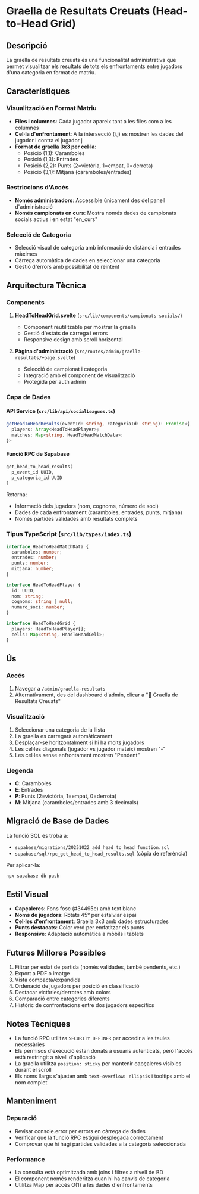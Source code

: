 # Graella de Resultats Creuats (Head-to-Head Grid)

## Descripció

La graella de resultats creuats és una funcionalitat administrativa que permet visualitzar els resultats de tots els enfrontaments entre jugadors d'una categoria en format de matriu.

## Característiques

### Visualització en Format Matriu
- **Files i columnes**: Cada jugador apareix tant a les files com a les columnes
- **Cel·la d'enfrontament**: A la intersecció (i,j) es mostren les dades del jugador i contra el jugador j
- **Format de graella 3x3 per cel·la**:
  - Posició (1,1): Caramboles
  - Posició (1,3): Entrades
  - Posició (2,2): Punts (2=victòria, 1=empat, 0=derrota)
  - Posició (3,1): Mitjana (caramboles/entrades)

### Restriccions d'Accés
- **Només administradors**: Accessible únicament des del panell d'administració
- **Només campionats en curs**: Mostra només dades de campionats socials actius i en estat "en_curs"

### Selecció de Categoria
- Selecció visual de categoria amb informació de distància i entrades màximes
- Càrrega automàtica de dades en seleccionar una categoria
- Gestió d'errors amb possibilitat de reintent

## Arquitectura Tècnica

### Components
1. **HeadToHeadGrid.svelte** (`src/lib/components/campionats-socials/`)
   - Component reutilitzable per mostrar la graella
   - Gestió d'estats de càrrega i errors
   - Responsive design amb scroll horizontal

2. **Pàgina d'administració** (`src/routes/admin/graella-resultats/+page.svelte`)
   - Selecció de campionat i categoria
   - Integració amb el component de visualització
   - Protegida per auth admin

### Capa de Dades

#### API Service (`src/lib/api/socialLeagues.ts`)
```typescript
getHeadToHeadResults(eventId: string, categoriaId: string): Promise<{
  players: Array<HeadToHeadPlayer>;
  matches: Map<string, HeadToHeadMatchData>;
}>
```

#### Funció RPC de Supabase
```sql
get_head_to_head_results(
  p_event_id UUID,
  p_categoria_id UUID
)
```

Retorna:
- Informació dels jugadors (nom, cognoms, número de soci)
- Dades de cada enfrontament (caramboles, entrades, punts, mitjana)
- Només partides validades amb resultats complets

### Tipus TypeScript (`src/lib/types/index.ts`)

```typescript
interface HeadToHeadMatchData {
  caramboles: number;
  entrades: number;
  punts: number;
  mitjana: number;
}

interface HeadToHeadPlayer {
  id: UUID;
  nom: string;
  cognoms: string | null;
  numero_soci: number;
}

interface HeadToHeadGrid {
  players: HeadToHeadPlayer[];
  cells: Map<string, HeadToHeadCell>;
}
```

## Ús

### Accés
1. Navegar a `/admin/graella-resultats`
2. Alternatívament, des del dashboard d'admin, clicar a "🎯 Graella de Resultats Creuats"

### Visualització
1. Seleccionar una categoria de la llista
2. La graella es carregarà automàticament
3. Desplaçar-se horitzontalment si hi ha molts jugadors
4. Les cel·les diagonals (jugador vs jugador mateix) mostren "-"
5. Les cel·les sense enfrontament mostren "Pendent"

### Llegenda
- **C**: Caramboles
- **E**: Entrades
- **P**: Punts (2=victòria, 1=empat, 0=derrota)
- **M**: Mitjana (caramboles/entrades amb 3 decimals)

## Migració de Base de Dades

La funció SQL es troba a:
- `supabase/migrations/20251022_add_head_to_head_function.sql`
- `supabase/sql/rpc_get_head_to_head_results.sql` (còpia de referència)

Per aplicar-la:
```bash
npx supabase db push
```

## Estil Visual

- **Capçaleres**: Fons fosc (#34495e) amb text blanc
- **Noms de jugadors**: Rotats 45° per estalviar espai
- **Cel·les d'enfrontament**: Graella 3x3 amb dades estructurades
- **Punts destacats**: Color verd per emfatitzar els punts
- **Responsive**: Adaptació automàtica a mòbils i tablets

## Futures Millores Possibles

1. Filtrar per estat de partida (només validades, també pendents, etc.)
2. Export a PDF o imatge
3. Vista compacta/expandida
4. Ordenació de jugadors per posició en classificació
5. Destacar victòries/derrotes amb colors
6. Comparació entre categories diferents
7. Històric de confrontacions entre dos jugadors específics

## Notes Tècniques

- La funció RPC utilitza `SECURITY DEFINER` per accedir a les taules necessàries
- Els permisos d'execució estan donats a usuaris autenticats, però l'accés està restringit a nivell d'aplicació
- La graella utilitza `position: sticky` per mantenir capçaleres visibles durant el scroll
- Els noms llargs s'ajusten amb `text-overflow: ellipsis` i tooltips amb el nom complet

## Manteniment

### Depuració
- Revisar console.error per errors en càrrega de dades
- Verificar que la funció RPC estigui desplegada correctament
- Comprovar que hi hagi partides validades a la categoria seleccionada

### Performance
- La consulta està optimitzada amb joins i filtres a nivell de BD
- El component només renderitza quan hi ha canvis de categoria
- Utilitza Map per accés O(1) a les dades d'enfrontaments
